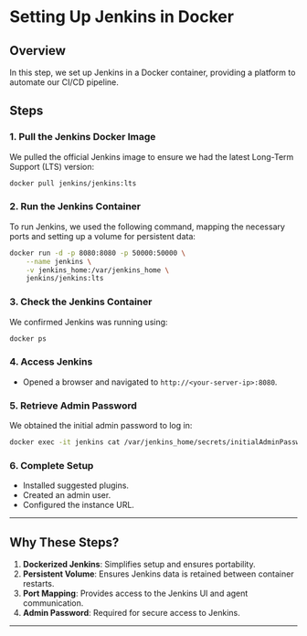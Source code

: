 # Setting Up Jenkins in Docker

## Overview
In this step, we set up Jenkins in a Docker container, providing a platform to automate our CI/CD pipeline.

## Steps

### 1. Pull the Jenkins Docker Image
We pulled the official Jenkins image to ensure we had the latest Long-Term Support (LTS) version:
```bash
docker pull jenkins/jenkins:lts
```

### 2. Run the Jenkins Container
To run Jenkins, we used the following command, mapping the necessary ports and setting up a volume for persistent data:
```bash
docker run -d -p 8080:8080 -p 50000:50000 \
    --name jenkins \
    -v jenkins_home:/var/jenkins_home \
    jenkins/jenkins:lts
```

### 3. Check the Jenkins Container
We confirmed Jenkins was running using:
```bash
docker ps
```

### 4. Access Jenkins
- Opened a browser and navigated to `http://<your-server-ip>:8080`.

### 5. Retrieve Admin Password
We obtained the initial admin password to log in:
```bash
docker exec -it jenkins cat /var/jenkins_home/secrets/initialAdminPassword
```

### 6. Complete Setup
- Installed suggested plugins.
- Created an admin user.
- Configured the instance URL.

---

## Why These Steps?
1. **Dockerized Jenkins**: Simplifies setup and ensures portability.
2. **Persistent Volume**: Ensures Jenkins data is retained between container restarts.
3. **Port Mapping**: Provides access to the Jenkins UI and agent communication.
4. **Admin Password**: Required for secure access to Jenkins.

---
